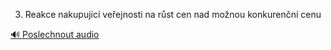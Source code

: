 
3. Reakce nakupující veřejnosti na růst cen nad možnou konkurenční cenu

[🔊 Poslechnout audio](/data/7-paragraphs/audio/chapter_64/para_001-3-Reakce-nakupujc-veejnosti-na-rst-cen-nad-mo.mp3)
